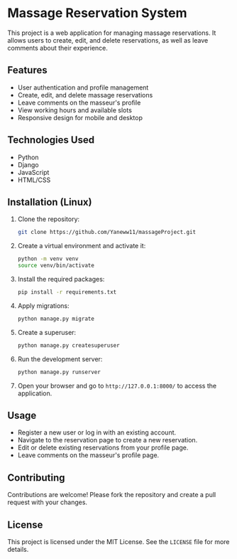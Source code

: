 # Massage Reservation System

This project is a web application for managing massage reservations. It allows users to create, edit, and delete reservations, as well as leave comments about their experience.

## Features

- User authentication and profile management
- Create, edit, and delete massage reservations
- Leave comments on the masseur's profile
- View working hours and available slots
- Responsive design for mobile and desktop

## Technologies Used

- Python
- Django
- JavaScript
- HTML/CSS

## Installation (Linux)

1. Clone the repository:
    ```bash
    git clone https://github.com/Yaneww11/massageProject.git
    ```

2. Create a virtual environment and activate it:
    ```bash
    python -m venv venv
    source venv/bin/activate
    ```

3. Install the required packages:
    ```bash
    pip install -r requirements.txt
    ```

4. Apply migrations:
    ```bash
    python manage.py migrate
    ```

5. Create a superuser:
    ```bash
    python manage.py createsuperuser
    ```

6. Run the development server:
    ```bash
    python manage.py runserver
    ```

7. Open your browser and go to `http://127.0.0.1:8000/` to access the application.

## Usage

- Register a new user or log in with an existing account.
- Navigate to the reservation page to create a new reservation.
- Edit or delete existing reservations from your profile page.
- Leave comments on the masseur's profile page.

## Contributing

Contributions are welcome! Please fork the repository and create a pull request with your changes.

## License

This project is licensed under the MIT License. See the `LICENSE` file for more details.
